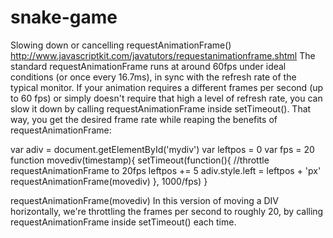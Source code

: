 # snake-game

Slowing down or cancelling requestAnimationFrame()
http://www.javascriptkit.com/javatutors/requestanimationframe.shtml
The standard requestAnimationFrame runs at around 60fps under ideal conditions (or once every 16.7ms), in sync with the refresh rate of the typical monitor. If your animation requires a different frames per second (up to 60 fps) or simply doesn't require that high a level of refresh rate, you can slow it down by calling requestAnimationFrame inside setTimeout(). That way, you get the desired frame rate while reaping the benefits of requestAnimationFrame:

var adiv = document.getElementById('mydiv')
var leftpos = 0
var fps = 20
function movediv(timestamp){
setTimeout(function(){ //throttle requestAnimationFrame to 20fps
leftpos += 5
adiv.style.left = leftpos + 'px'
requestAnimationFrame(movediv)
}, 1000/fps)
}

requestAnimationFrame(movediv)
In this version of moving a DIV horizontally, we're throttling the frames per second to roughly 20, by calling requestAnimationFrame inside setTimeout() each time.
